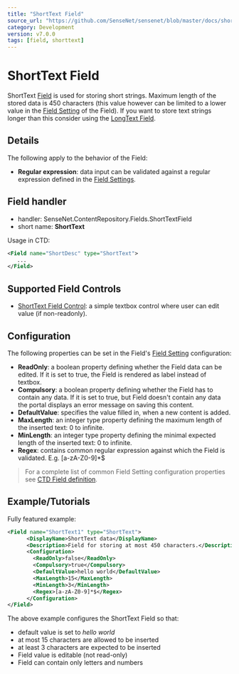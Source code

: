 ```yaml
---
title: "ShortText Field"
source_url: "https://github.com/SenseNet/sensenet/blob/master/docs/shorttext-field.md"
category: Development
version: v7.0.0
tags: [field, shorttext]
---
```


# ShortText Field

ShortText [Field](/docs/field) is used for storing short strings. Maximum length of the stored data is 450 characters (this value however can be limited to a lower value in the [Field Setting](/docs/field-setting) of the Field). If you want to store text strings longer than this consider using the [LongText Field](/docs/longtext-field).

## Details 
The following apply to the behavior of the Field:
- **Regular expression**: data input can be validated against a regular expression defined in the [Field Settings](/docs/field-setting).

## Field handler
- handler: SenseNet.ContentRepository.Fields.ShortTextField
- short name: **ShortText**

Usage in CTD:
```xml
<Field name="ShortDesc" type="ShortText">
   ...
</Field>
```

## Supported Field Controls
- [ShortText Field Control](/docs/field-control): a simple textbox control where user can edit value (if non-readonly).

## Configuration
The following properties can be set in the Field's [Field Setting](/docs/field) configuration:

- **ReadOnly**: a boolean property defining whether the Field data can be edited. If it is set to true, the Field is rendered as label instead of textbox.
- **Compulsory**: a boolean property defining whether the Field has to contain any data. If it is set to true, but Field doesn't contain any data the portal displays an error message on saving this content.
- **DefaultValue**: specifies the value filled in, when a new content is added.
- **MaxLength**: an integer type property defining the maximum length of the inserted text: 0 to infinite.
- **MinLength**: an integer type property defining the minimal expected length of the inserted text: 0 to infinite.
- **Regex**: contains common regular expression against which the Field is validated. E.g. [a-zA-Z0-9]*$

>For a complete list of common Field Setting configuration properties see [CTD Field definition](/docs/ctd).

## Example/Tutorials
Fully featured example:

```xml
<Field name="ShortText1" type="ShortText">
      <DisplayName>ShortText data</DisplayName>
      <Description>Field for storing at most 450 characters.</Description>
      <Configuration>
        <ReadOnly>false</ReadOnly>
        <Compulsory>true</Compulsory>
        <DefaultValue>hello world</DefaultValue>
        <MaxLength>15</MaxLength>
        <MinLength>3</MinLength>
        <Regex>[a-zA-Z0-9]*$</Regex>
      </Configuration>
</Field>
```
The above example configures the ShortText Field so that:

- default value is set to *hello world*
- at most 15 characters are allowed to be inserted
- at least 3 characters are expected to be inserted
- Field value is editable (not read-only)
- Field can contain only letters and numbers


